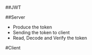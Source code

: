 ##JWT


##Server

- Produce the token
- Sending the token to client
- Read, Decode and Verify the token



#Client
